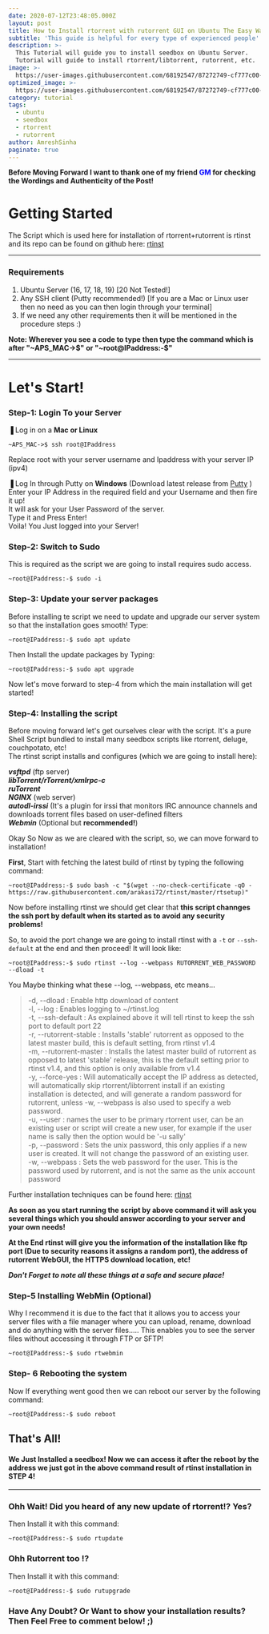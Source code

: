 ```yaml
---
date: 2020-07-12T23:48:05.000Z
layout: post
title: How to Install rtorrent with rutorrent GUI on Ubuntu The Easy Way!
subtitle: 'This guide is helpful for every type of experienced people'
description: >-
  This Tutorial will guide you to install seedbox on Ubuntu Server.
  Tutorial will guide to install rtorrent/libtorrent, rutorrent, etc.
image: >-
  https://user-images.githubusercontent.com/68192547/87272749-cf777c00-c4f4-11ea-9e0e-89f080522958.png
optimized_image: >-
  https://user-images.githubusercontent.com/68192547/87272749-cf777c00-c4f4-11ea-9e0e-89f080522958.png
category: tutorial
tags:
  - ubuntu
  - seedbox
  - rtorrent
  - rutorrent
author: AmreshSinha
paginate: true
---
```

**Before Moving Forward I want to thank one of my friend <span style="color:blue">GM</span> for checking the Wordings and Authenticity of the Post!**

# Getting Started
The Script which is used here for installation of rtorrent+rutorrent is rtinst and its repo can be found on github here: [rtinst](https://github.com/arakasi72/rtinst)

---
### Requirements  
1) Ubuntu Server (16, 17, 18, 19) [20 Not Tested!]  
2) Any SSH client (Putty recommended!) [If you are a Mac or Linux user then no need as you can then login through your terminal]  
3) If we need any other requirements then it will be mentioned in the procedure steps :)  

**Note: Wherever you see a code to type then type the command which is after "~APS_MAC->$" or "~root@IPaddress:-$"**  

---
# Let's Start!
### Step-1: Login To your Server
▐ Log in on a **Mac or Linux**  
```
~APS_MAC->$ ssh root@IPaddress
```  
Replace root with your server username and Ipaddress with your server IP (ipv4)

▐ Log In through Putty on **Windows** (Download latest release from [Putty](https://www.chiark.greenend.org.uk/~sgtatham/putty/latest.html) )  
Enter your IP Address in the required field and your Username and then fire it up!  
It will ask for your User Password of the server.  
 Type it and Press Enter!  
Voila! You Just logged into your Server!

### Step-2: Switch to Sudo
This is required as the script we are going to install requires sudo access.  
```
~root@IPaddress:-$ sudo -i
```

### Step-3: Update your server packages
Before installing te script we need to update and upgrade our server system so that the installation goes smooth!
Type:  
```
~root@IPaddress:-$ sudo apt update
```

Then Install the update packages by Typing:  
```
~root@IPaddress:-$ sudo apt upgrade
```

Now let's move forward to step-4 from which the main installation will get started!

### Step-4: Installing the script
Before moving forward let's get ourselves clear with the script. It's a pure Shell Script bundled to install many seedbox scripts like rtorrent, deluge, couchpotato, etc!  
The rtinst script installs and configures (which we are going to install here):  

***vsftpd*** (ftp server)  
***libTorrent/rTorrent/xmlrpc-c***  
***ruTorrent***  
***NGINX*** (web server)  
***autodl-irssi*** (It's a plugin for irssi that monitors IRC announce channels and downloads torrent files based on user-defined filters  
***Webmin*** (Optional but **recommended!**)  

Okay So Now as we are cleared with the script, so, we can move forward to installation!  




**First**, Start with fetching the latest build of rtinst by typing the following command:  
```
~root@IPaddress:-$ sudo bash -c "$(wget --no-check-certificate -qO - https://raw.githubusercontent.com/arakasi72/rtinst/master/rtsetup)"
```

Now before installing rtinst we should get clear that **this script channges the ssh port by default when its started as to avoid any security problems!**  

So, to avoid the port change we are going to install rtinst with a ```-t``` or ```--ssh-default``` at the end and then proceed!
It will look like:  
```
~root@IPaddress:-$ sudo rtinst --log --webpass RUTORRENT_WEB_PASSWORD --dload -t
```

You Maybe  thinking what these --log, --webpass, etc means...  

> -d, --dload : Enable http download of content  
 -l, --log : Enables logging to ~/rtinst.log  
 -t, --ssh-default : As explained above it will tell rtinst to keep the ssh port to default port 22  
 -r, --rutorrent-stable : Installs 'stable' rutorrent as opposed to the latest master build, this is default setting, from rtinst v1.4  
 -m, --rutorrent-master : Installs the latest master build of rutorrent as opposed to latest 'stable' release, this is the default setting prior to rtinst v1.4, and this option is only available from v1.4  
 -y, --force-yes : Will automatically accept the IP address as detected, will automatically skip rtorrent/libtorrent install if an existing installation is detected, and will generate a random password for rutorrent, unless -w, --webpass is also used to specify a web password.  
 -u, --user : names the user to be primary rtorrent user, can be an existing user or script will create a new user, for example if the user name is sally then the option would be '-u sally'  
 -p, --password : Sets the unix password, this only applies if a new user is created. It will not change the password of an existing user.  
 -w, --webpass : Sets the web password for the user. This is the password used by rutorrent, and is not the same as the unix account password  

Further installation techniques can be found here: [rtinst](https://github.com/arakasi72/rtinst/)

**As soon as you start running the script by above command it will ask you several things which you should answer according to your server and your own needs!**

**At the End rtinst will give you the information of the installation like ftp port (Due to security reasons it assigns a random port), the address of rutorrent WebGUI, the HTTPS download location, etc!** 
 
***Don't Forget to note all these things at a safe and secure place!***

### Step-5 Installing WebMin (Optional)
Why I recommend it is due to the fact that it allows you to access your server files with a file manager where you can upload, rename, download and do anything with the server files..... This enables you to see the server files without accessing it through FTP or SFTP! 

```
~root@IPaddress:-$ sudo rtwebmin
```

### Step- 6 Rebooting the system
Now If everything went good then we can reboot our server by the following command:  

```
~root@IPaddress:-$ sudo reboot
```

## That's All!
#### We Just Installed a seedbox! Now we can access it after the reboot by the address we just got in the above command result of rtinst installation in STEP 4!

---
### Ohh Wait! Did you heard of any new update of rtorrent!? Yes?
Then Install it with this command:  

```
~root@IPaddress:-$ sudo rtupdate
```

### Ohh Rutorrent too !?
Then Install it with this command:  

```
~root@IPaddress:-$ sudo rutupgrade
```
### Have Any Doubt? Or Want to show your installation results? Then Feel Free to comment below! ;)


